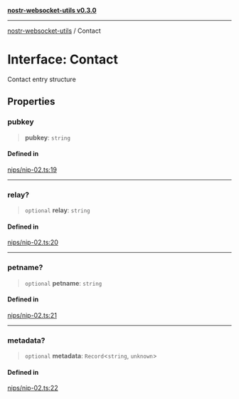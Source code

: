 [**nostr-websocket-utils v0.3.0**](../README.md)

***

[nostr-websocket-utils](../globals.md) / Contact

# Interface: Contact

Contact entry structure

## Properties

### pubkey

> **pubkey**: `string`

#### Defined in

[nips/nip-02.ts:19](https://github.com/HumanjavaEnterprises/nostr-websocket-utils/blob/main/src/nips/nip-02.ts#L19)

***

### relay?

> `optional` **relay**: `string`

#### Defined in

[nips/nip-02.ts:20](https://github.com/HumanjavaEnterprises/nostr-websocket-utils/blob/main/src/nips/nip-02.ts#L20)

***

### petname?

> `optional` **petname**: `string`

#### Defined in

[nips/nip-02.ts:21](https://github.com/HumanjavaEnterprises/nostr-websocket-utils/blob/main/src/nips/nip-02.ts#L21)

***

### metadata?

> `optional` **metadata**: `Record`\<`string`, `unknown`\>

#### Defined in

[nips/nip-02.ts:22](https://github.com/HumanjavaEnterprises/nostr-websocket-utils/blob/main/src/nips/nip-02.ts#L22)
